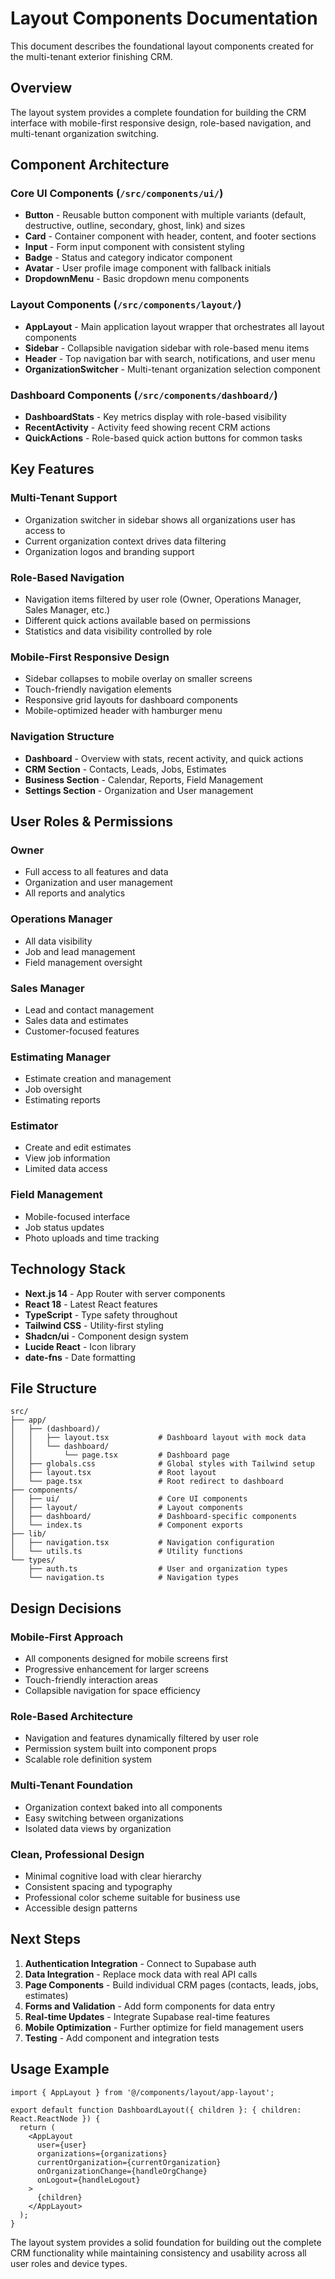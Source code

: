 # Layout Components Documentation

This document describes the foundational layout components created for the multi-tenant exterior finishing CRM.

## Overview

The layout system provides a complete foundation for building the CRM interface with mobile-first responsive design, role-based navigation, and multi-tenant organization switching.

## Component Architecture

### Core UI Components (`/src/components/ui/`)

- **Button** - Reusable button component with multiple variants (default, destructive, outline, secondary, ghost, link) and sizes
- **Card** - Container component with header, content, and footer sections
- **Input** - Form input component with consistent styling
- **Badge** - Status and category indicator component
- **Avatar** - User profile image component with fallback initials
- **DropdownMenu** - Basic dropdown menu components

### Layout Components (`/src/components/layout/`)

- **AppLayout** - Main application layout wrapper that orchestrates all layout components
- **Sidebar** - Collapsible navigation sidebar with role-based menu items
- **Header** - Top navigation bar with search, notifications, and user menu
- **OrganizationSwitcher** - Multi-tenant organization selection component

### Dashboard Components (`/src/components/dashboard/`)

- **DashboardStats** - Key metrics display with role-based visibility
- **RecentActivity** - Activity feed showing recent CRM actions
- **QuickActions** - Role-based quick action buttons for common tasks

## Key Features

### Multi-Tenant Support
- Organization switcher in sidebar shows all organizations user has access to
- Current organization context drives data filtering
- Organization logos and branding support

### Role-Based Navigation
- Navigation items filtered by user role (Owner, Operations Manager, Sales Manager, etc.)
- Different quick actions available based on permissions
- Statistics and data visibility controlled by role

### Mobile-First Responsive Design
- Sidebar collapses to mobile overlay on smaller screens
- Touch-friendly navigation elements
- Responsive grid layouts for dashboard components
- Mobile-optimized header with hamburger menu

### Navigation Structure
- **Dashboard** - Overview with stats, recent activity, and quick actions
- **CRM Section** - Contacts, Leads, Jobs, Estimates
- **Business Section** - Calendar, Reports, Field Management  
- **Settings Section** - Organization and User management

## User Roles & Permissions

### Owner
- Full access to all features and data
- Organization and user management
- All reports and analytics

### Operations Manager  
- All data visibility
- Job and lead management
- Field management oversight

### Sales Manager
- Lead and contact management
- Sales data and estimates
- Customer-focused features

### Estimating Manager
- Estimate creation and management
- Job oversight
- Estimating reports

### Estimator
- Create and edit estimates
- View job information
- Limited data access

### Field Management
- Mobile-focused interface
- Job status updates
- Photo uploads and time tracking

## Technology Stack

- **Next.js 14** - App Router with server components
- **React 18** - Latest React features
- **TypeScript** - Type safety throughout
- **Tailwind CSS** - Utility-first styling
- **Shadcn/ui** - Component design system
- **Lucide React** - Icon library
- **date-fns** - Date formatting

## File Structure

```
src/
├── app/
│   ├── (dashboard)/
│   │   ├── layout.tsx           # Dashboard layout with mock data
│   │   └── dashboard/
│   │       └── page.tsx         # Dashboard page
│   ├── globals.css              # Global styles with Tailwind setup
│   ├── layout.tsx               # Root layout
│   └── page.tsx                 # Root redirect to dashboard
├── components/
│   ├── ui/                      # Core UI components
│   ├── layout/                  # Layout components
│   ├── dashboard/               # Dashboard-specific components
│   └── index.ts                 # Component exports
├── lib/
│   ├── navigation.tsx           # Navigation configuration
│   └── utils.ts                 # Utility functions
└── types/
    ├── auth.ts                  # User and organization types
    └── navigation.ts            # Navigation types
```

## Design Decisions

### Mobile-First Approach
- All components designed for mobile screens first
- Progressive enhancement for larger screens
- Touch-friendly interaction areas
- Collapsible navigation for space efficiency

### Role-Based Architecture
- Navigation and features dynamically filtered by user role
- Permission system built into component props
- Scalable role definition system

### Multi-Tenant Foundation
- Organization context baked into all components
- Easy switching between organizations
- Isolated data views by organization

### Clean, Professional Design
- Minimal cognitive load with clear hierarchy
- Consistent spacing and typography
- Professional color scheme suitable for business use
- Accessible design patterns

## Next Steps

1. **Authentication Integration** - Connect to Supabase auth
2. **Data Integration** - Replace mock data with real API calls
3. **Page Components** - Build individual CRM pages (contacts, leads, jobs, estimates)
4. **Forms and Validation** - Add form components for data entry
5. **Real-time Updates** - Integrate Supabase real-time features
6. **Mobile Optimization** - Further optimize for field management users
7. **Testing** - Add component and integration tests

## Usage Example

```tsx
import { AppLayout } from '@/components/layout/app-layout';

export default function DashboardLayout({ children }: { children: React.ReactNode }) {
  return (
    <AppLayout
      user={user}
      organizations={organizations}
      currentOrganization={currentOrganization}
      onOrganizationChange={handleOrgChange}
      onLogout={handleLogout}
    >
      {children}
    </AppLayout>
  );
}
```

The layout system provides a solid foundation for building out the complete CRM functionality while maintaining consistency and usability across all user roles and device types.